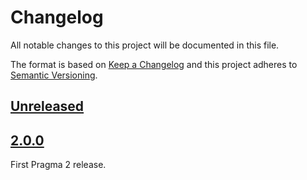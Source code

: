 # Changelog

All notable changes to this project will be documented in this file.

The format is based on [Keep a Changelog](http://keepachangelog.com/en/1.0.0/)
and this project adheres to [Semantic Versioning](http://semver.org/spec/v2.0.0.html).

## [Unreleased]

## [2.0.0]

First Pragma 2 release.

[Unreleased]: https://github.com/pragmarb/pragma-policy/compare/v2.0.0...HEAD
[2.0.0]: https://github.com/pragmarb/pragma-policy/compare/v0.1.0...v2.0.0
